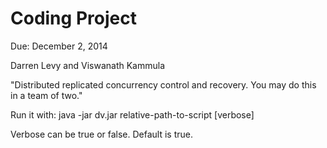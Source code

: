 # Coding Project
Due: December 2, 2014

Darren Levy and Viswanath Kammula

"Distributed replicated concurrency control and recovery. You may do
this in a team of two."

Run it with:
java -jar dv.jar relative-path-to-script [verbose]

Verbose can be true or false. Default is true.